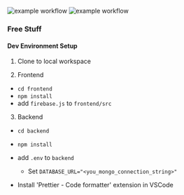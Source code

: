 ![example workflow](https://github.com/vilinh/free-stuff/actions/workflows/node.js.yml/badge.svg)
![example workflow](https://github.com/vilinh/free-stuff/actions/workflows/frontend-react-ci.yml/badge.svg)

### Free Stuff



#### Dev Environment Setup
1. Clone to local workspace

2. Frontend
  - `cd frontend`
  - `npm install`
  - add `firebase.js` to `frontend/src`

3. Backend
  - `cd backend`
  - `npm install`
  - add `.env` to `backend`
    - Set `DATABASE_URL="<you_mongo_connection_string>"`
   


- Install 'Prettier - Code formatter' extension in VSCode
